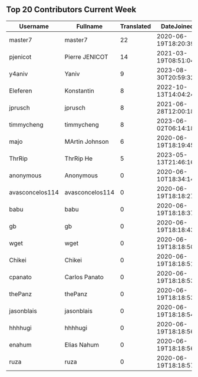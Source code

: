 ## Top 20 Contributors Current Week ##
|Username|Fullname|Translated|DateJoined|Language|
|--------|--------|----------|----------|-------|
|master7|master7|22|2020-06-19T18:20:39.|pl|
|pjenicot|Pierre JENICOT|14|2021-03-19T08:51:04.|fr|
|y4aniv|Yaniv|9|2023-08-30T20:59:32.|fr|
|Eleferen|Konstantin|8|2022-10-13T14:04:24Z|ru|
|jprusch|jprusch|8|2021-06-28T12:00:18.|de|
|timmycheng|timmycheng|8|2023-06-02T06:14:18.|zh_Hans|
|majo|MArtin Johnson|6|2020-06-19T18:19:45Z|sv|
|ThrRip|ThrRip He|5|2023-05-13T21:46:16.|zh_Hans|
|anonymous|Anonymous|0|2020-06-10T18:34:14.||
|avasconcelos114|avasconcelos114|0|2020-06-19T18:18:27Z||
|babu|babu|0|2020-06-19T18:18:37.||
|gb|gb|0|2020-06-19T18:18:43.||
|wget|wget|0|2020-06-19T18:18:50Z|ro|
|Chikei|Chikei|0|2020-06-19T18:18:51Z|zh_Hant|
|cpanato|Carlos Panato|0|2020-06-19T18:18:53Z||
|thePanz|thePanz|0|2020-06-19T18:18:53Z|it|
|jasonblais|jasonblais|0|2020-06-19T18:18:54Z||
|hhhhugi|hhhhugi|0|2020-06-19T18:18:56.||
|enahum|Elias  Nahum|0|2020-06-19T18:18:56Z|es|
|ruza|ruza|0|2020-06-19T18:18:57.||
